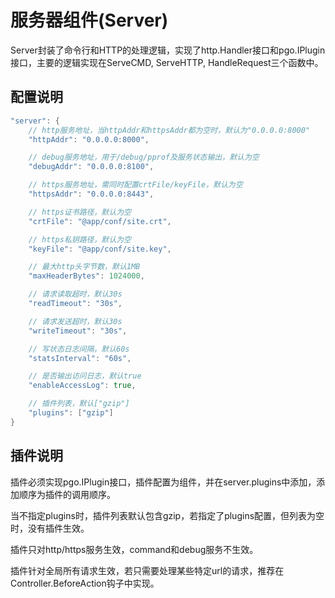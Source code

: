# 服务器组件(Server)
Server封装了命令行和HTTP的处理逻辑，实现了http.Handler接口和pgo.IPlugin接口，主要的逻辑实现在ServeCMD, ServeHTTP, HandleRequest三个函数中。

## 配置说明
```go
"server": {
    // http服务地址，当httpAddr和httpsAddr都为空时，默认为"0.0.0.0:8000"
    "httpAddr": "0.0.0.0:8000",

    // debug服务地址，用于/debug/pprof及服务状态输出，默认为空
    "debugAddr": "0.0.0.0:8100",

    // https服务地址，需同时配置crtFile/keyFile，默认为空
    "httpsAddr": "0.0.0.0:8443",

    // https证书路径，默认为空
    "crtFile": "@app/conf/site.crt",

    // https私钥路径，默认为空
    "keyFile": "@app/conf/site.key",

    // 最大http头字节数，默认1MB
    "maxHeaderBytes": 1024000,

    // 请求读取超时，默认30s
    "readTimeout": "30s",

    // 请求发送超时，默认30s
    "writeTimeout": "30s",

    // 写状态日志间隔，默认60s
    "statsInterval": "60s",

    // 是否输出访问日志，默认true
    "enableAccessLog": true,

    // 插件列表，默认["gzip"]
    "plugins": ["gzip"]
}
```

## 插件说明
插件必须实现pgo.IPlugin接口，插件配置为组件，并在server.plugins中添加，添加顺序为插件的调用顺序。

当不指定plugins时，插件列表默认包含gzip，若指定了plugins配置，但列表为空时，没有插件生效。

插件只对http/https服务生效，command和debug服务不生效。

插件针对全局所有请求生效，若只需要处理某些特定url的请求，推荐在Controller.BeforeAction钩子中实现。


